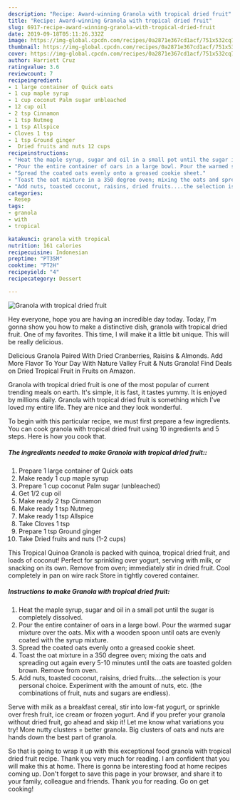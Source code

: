 ```yaml
---
description: "Recipe: Award-winning Granola with tropical dried fruit"
title: "Recipe: Award-winning Granola with tropical dried fruit"
slug: 6917-recipe-award-winning-granola-with-tropical-dried-fruit
date: 2019-09-18T05:11:26.332Z
image: https://img-global.cpcdn.com/recipes/0a2871e367cd1acf/751x532cq70/granola-with-tropical-dried-fruit-recipe-main-photo.jpg
thumbnail: https://img-global.cpcdn.com/recipes/0a2871e367cd1acf/751x532cq70/granola-with-tropical-dried-fruit-recipe-main-photo.jpg
cover: https://img-global.cpcdn.com/recipes/0a2871e367cd1acf/751x532cq70/granola-with-tropical-dried-fruit-recipe-main-photo.jpg
author: Harriett Cruz
ratingvalue: 3.6
reviewcount: 7
recipeingredient:
- 1 large container of Quick oats
- 1 cup maple syrup
- 1 cup coconut Palm sugar unbleached
- 12 cup oil
- 2 tsp Cinnamon
- 1 tsp Nutmeg
- 1 tsp Allspice
- Cloves 1 tsp
- 1 tsp Ground ginger
-  Dried fruits and nuts 12 cups
recipeinstructions:
- "Heat the maple syrup, sugar and oil in a small pot until the sugar is completely dissolved."
- "Pour the entire container of oars in a large bowl. Pour the warmed sugar mixture over the oats. Mix with a wooden spoon until oats are evenly coated with the syrup mixture."
- "Spread the coated oats evenly onto a greased cookie sheet."
- "Toast the oat mixture in a 350 degree oven; mixing the oats and spreading out again every 5-10 minutes until the oats are toasted golden brown. Remove from oven."
- "Add nuts, toasted coconut, raisins, dried fruits....the selection is your personal choice. Experiment with the amount of nuts, etc. (the combinations of fruit, nuts and sugars are endless)."
categories:
- Resep
tags:
- granola
- with
- tropical

katakunci: granola with tropical
nutrition: 161 calories
recipecuisine: Indonesian
preptime: "PT35M"
cooktime: "PT2H"
recipeyield: "4"
recipecategory: Dessert

---
```



![Granola with tropical dried fruit](https://img-global.cpcdn.com/recipes/0a2871e367cd1acf/751x532cq70/granola-with-tropical-dried-fruit-recipe-main-photo.jpg)

Hey everyone, hope you are having an incredible day today. Today, I'm gonna show you how to make a distinctive dish, granola with tropical dried fruit. One of my favorites. This time, I will make it a little bit unique. This will be really delicious.

Delicious Granola Paired With Dried Cranberries, Raisins &amp; Almonds. Add More Flavor To Your Day With Nature Valley Fruit &amp; Nuts Granola! Find Deals on Dried Tropical Fruit in Fruits on Amazon.

Granola with tropical dried fruit is one of the most popular of current trending meals on earth. It's simple, it is fast, it tastes yummy. It is enjoyed by millions daily. Granola with tropical dried fruit is something which I've loved my entire life. They are nice and they look wonderful.


To begin with this particular recipe, we must first prepare a few ingredients. You can cook granola with tropical dried fruit using 10 ingredients and 5 steps. Here is how you cook that.

##### The ingredients needed to make Granola with tropical dried fruit::

1. Prepare 1 large container of Quick oats
1. Make ready 1 cup maple syrup
1. Prepare 1 cup coconut Palm sugar (unbleached)
1. Get 1/2 cup oil
1. Make ready 2 tsp Cinnamon
1. Make ready 1 tsp Nutmeg
1. Make ready 1 tsp Allspice
1. Take Cloves 1 tsp
1. Prepare 1 tsp Ground ginger
1. Take  Dried fruits and nuts (1-2 cups)


This Tropical Quinoa Granola is packed with quinoa, tropical dried fruit, and loads of coconut! Perfect for sprinkling over yogurt, serving with milk, or snacking on its own. Remove from oven; immediately stir in dried fruit. Cool completely in pan on wire rack Store in tightly covered container. 

##### Instructions to make Granola with tropical dried fruit:

1. Heat the maple syrup, sugar and oil in a small pot until the sugar is completely dissolved.
1. Pour the entire container of oars in a large bowl. Pour the warmed sugar mixture over the oats. Mix with a wooden spoon until oats are evenly coated with the syrup mixture.
1. Spread the coated oats evenly onto a greased cookie sheet.
1. Toast the oat mixture in a 350 degree oven; mixing the oats and spreading out again every 5-10 minutes until the oats are toasted golden brown. Remove from oven.
1. Add nuts, toasted coconut, raisins, dried fruits....the selection is your personal choice. Experiment with the amount of nuts, etc. (the combinations of fruit, nuts and sugars are endless).


Serve with milk as a breakfast cereal, stir into low-fat yogurt, or sprinkle over fresh fruit, ice cream or frozen yogurt. And if you prefer your granola without dried fruit, go ahead and skip it! Let me know what variations you try! More nutty clusters = better granola. Big clusters of oats and nuts are hands down the best part of granola. 

So that is going to wrap it up with this exceptional food granola with tropical dried fruit recipe. Thank you very much for reading. I am confident that you will make this at home. There is gonna be interesting food at home recipes coming up. Don't forget to save this page in your browser, and share it to your family, colleague and friends. Thank you for reading. Go on get cooking!
